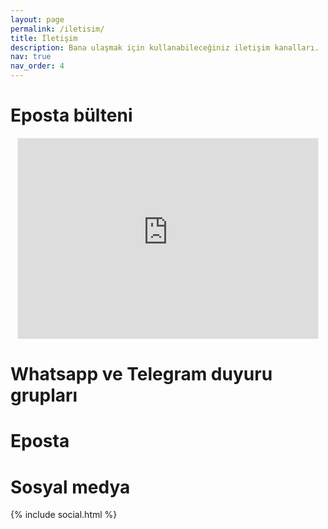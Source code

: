 ```yaml
---
layout: page
permalink: /iletisim/
title: İletişim
description: Bana ulaşmak için kullanabileceğiniz iletişim kanalları.
nav: true
nav_order: 4
---
```


# Eposta bülteni

<center><iframe src="https://edizdikmelik.substack.com/embed" width="480" height="320" style="border:1px solid #EEE; background:white;" frameborder="0" scrolling="no"></iframe></center>

# Whatsapp ve Telegram duyuru grupları

# Eposta

<center><a href="mailto:{{ site.email | encode_email }}" title="email"><i class="fas fa-envelope"></i></a></center>

# Sosyal medya

<div class="social">
              <div class="contact-icons">
                {% include social.html %}
              </div>
</div>
